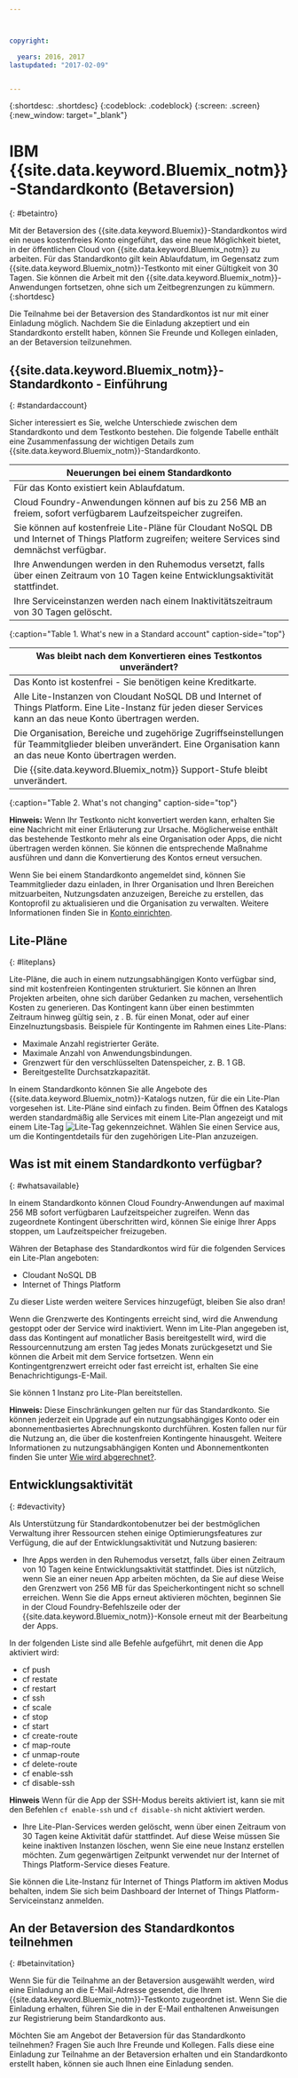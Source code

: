 ```yaml
---



copyright:

  years: 2016, 2017
lastupdated: "2017-02-09"


---
```


{:shortdesc: .shortdesc}
{:codeblock: .codeblock}
{:screen: .screen}
{:new_window: target="_blank"}

# IBM {{site.data.keyword.Bluemix_notm}}-Standardkonto (Betaversion) 
{: #betaintro}

Mit der Betaversion des {{site.data.keyword.Bluemix}}-Standardkontos wird ein neues kostenfreies Konto eingeführt, das eine neue Möglichkeit bietet, in der öffentlichen Cloud von {{site.data.keyword.Bluemix_notm}} zu arbeiten. Für das Standardkonto gilt kein Ablaufdatum, im Gegensatz zum {{site.data.keyword.Bluemix_notm}}-Testkonto mit einer Gültigkeit von 30 Tagen. Sie können die Arbeit mit den {{site.data.keyword.Bluemix_notm}}-Anwendungen fortsetzen, ohne sich um Zeitbegrenzungen zu kümmern. 
{:shortdesc}

Die Teilnahme bei der Betaversion des Standardkontos ist nur mit einer Einladung möglich. Nachdem Sie die Einladung akzeptiert und ein Standardkonto erstellt haben, können Sie Freunde und Kollegen einladen, an der Betaversion teilzunehmen.   

## {{site.data.keyword.Bluemix_notm}}-Standardkonto - Einführung
{: #standardaccount}

Sicher interessiert es Sie, welche Unterschiede zwischen dem Standardkonto und dem Testkonto bestehen. Die folgende Tabelle enthält eine Zusammenfassung der wichtigen Details zum {{site.data.keyword.Bluemix_notm}}-Standardkonto.  

|Neuerungen bei einem Standardkonto |    
|-----------------|
| Für das Konto existiert kein Ablaufdatum. |
| Cloud Foundry-Anwendungen können auf bis zu 256 MB an freiem, sofort verfügbarem Laufzeitspeicher zugreifen. |
| Sie können auf kostenfreie Lite-Pläne für Cloudant NoSQL DB und Internet of Things Platform zugreifen; weitere Services sind demnächst verfügbar. |
| Ihre Anwendungen werden in den Ruhemodus versetzt, falls über einen Zeitraum von 10 Tagen keine Entwicklungsaktivität stattfindet. |
| Ihre Serviceinstanzen werden nach einem Inaktivitätszeitraum von 30 Tagen gelöscht. |
{:caption="Table 1. What's new in a Standard account" caption-side="top"}

|Was bleibt nach dem Konvertieren eines Testkontos unverändert? | 
|-----------------|
|Das Konto ist kostenfrei - Sie benötigen keine Kreditkarte. |
|Alle Lite-Instanzen von Cloudant NoSQL DB und Internet of Things Platform. Eine Lite-Instanz für jeden dieser Services kann an das neue Konto übertragen werden. |
|Die Organisation, Bereiche und zugehörige Zugriffseinstellungen für Teammitglieder bleiben unverändert. Eine Organisation kann an das neue Konto übertragen werden. |
|Die {{site.data.keyword.Bluemix_notm}} Support-Stufe bleibt unverändert. |
{:caption="Table 2. What's not changing" caption-side="top"}

**Hinweis:** Wenn Ihr Testkonto nicht konvertiert werden kann, erhalten Sie eine Nachricht mit einer Erläuterung zur Ursache. Möglicherweise enthält das bestehende Testkonto mehr als eine Organisation oder Apps, die nicht übertragen werden können. Sie können die entsprechende Maßnahme ausführen und dann die Konvertierung des Kontos erneut versuchen.

Wenn Sie bei einem Standardkonto angemeldet sind, können Sie Teammitglieder dazu einladen, in Ihrer Organisation und Ihren Bereichen mitzuarbeiten, Nutzungsdaten anzuzeigen, Bereiche zu erstellen, das Kontoprofil zu aktualisieren und die Organisation zu verwalten. Weitere Informationen
finden Sie in [Konto einrichten](/docs/admin/adminpublic.html#account).

## Lite-Pläne
{: #liteplans}
   
Lite-Pläne, die auch in einem nutzungsabhängigen Konto verfügbar sind, sind mit kostenfreien Kontingenten strukturiert. Sie können an Ihren Projekten arbeiten, ohne sich darüber Gedanken zu machen, versehentlich Kosten zu generieren. Das Kontingent kann über einen bestimmten Zeitraum hinweg gültig sein, z . B. für einen Monat, oder auf einer Einzelnuztungsbasis. Beispiele für Kontingente im Rahmen eines Lite-Plans: 

<ul>
<li>Maximale Anzahl registrierter Geräte.</li>
<li>Maximale Anzahl von Anwendungsbindungen.</li>
<li>Grenzwert für den verschlüsselten Datenspeicher, z. B. 1 GB.</li>
<li>Bereitgestellte Durchsatzkapazität.</li>
</ul> 

In einem Standardkonto können Sie alle Angebote des {{site.data.keyword.Bluemix_notm}}-Katalogs nutzen, für die ein Lite-Plan vorgesehen ist. Lite-Pläne sind einfach zu finden. Beim Öffnen des Katalogs werden standardmäßig alle Services mit einem Lite-Plan angezeigt und mit einem Lite-Tag ![Lite-Tag](../icons/Lite.svg) gekennzeichnet. Wählen Sie einen Service aus, um die Kontingentdetails für den zugehörigen Lite-Plan anzuzeigen. 

## Was ist mit einem Standardkonto verfügbar?
{: #whatsavailable}

In einem Standardkonto können Cloud Foundry-Anwendungen auf maximal 256 MB sofort verfügbaren Laufzeitspeicher zugreifen. Wenn das zugeordnete Kontingent überschritten wird, können Sie einige Ihrer Apps stoppen, um Laufzeitspeicher freizugeben. 

Währen der Betaphase des Standardkontos wird für die folgenden Services ein Lite-Plan angeboten: 

<ul>
<li>Cloudant NoSQL DB</li>
<li>Internet of Things Platform</li>
</ul>

Zu dieser Liste werden weitere Services hinzugefügt, bleiben Sie also dran!

Wenn die Grenzwerte des Kontingents erreicht sind, wird die Anwendung gestoppt oder der Service wird inaktiviert. Wenn im Lite-Plan angegeben ist, dass das Kontingent auf monatlicher Basis bereitgestellt wird, wird die Ressourcennutzung am ersten Tag jedes Monats zurückgesetzt und Sie können die Arbeit mit dem Service fortsetzen. Wenn ein Kontingentgrenzwert erreicht oder fast erreicht ist, erhalten Sie eine Benachrichtigungs-E-Mail. 

Sie können 1 Instanz pro Lite-Plan bereitstellen.  

**Hinweis:** Diese Einschränkungen gelten nur für das Standardkonto. Sie können jederzeit ein Upgrade auf ein nutzungsabhängiges Konto oder ein abonnementbasiertes Abrechnungskonto durchführen. Kosten fallen nur für die Nutzung an, die über die kostenfreien Kontingente hinausgeht. Weitere Informationen zu nutzungsabhängigen Konten und Abonnementkonten finden Sie unter [Wie wird abgerechnet?](/docs/pricing/index.html#pay-accounts).

## Entwicklungsaktivität
{: #devactivity}

Als Unterstützung für Standardkontobenutzer bei der bestmöglichen Verwaltung ihrer Ressourcen stehen einige Optimierungsfeatures zur Verfügung, die auf der Entwicklungsaktivität und Nutzung basieren: 

 * Ihre Apps werden in den Ruhemodus versetzt, falls über einen Zeitraum von 10 Tagen keine Entwicklungsaktivität stattfindet. Dies ist nützlich, wenn Sie an einer neuen App arbeiten möchten, da Sie auf diese Weise den Grenzwert von 256 MB für das Speicherkontingent nicht so schnell erreichen. Wenn Sie die Apps erneut aktivieren möchten, beginnen Sie in der Cloud Foundry-Befehlszeile oder der {{site.data.keyword.Bluemix_notm}}-Konsole erneut mit der Bearbeitung der Apps. 
 
 In der folgenden Liste sind alle Befehle aufgeführt, mit denen die App aktiviert wird:
  * cf push
  * cf restate
  * cf restart
  * cf ssh
  * cf scale
  * cf stop
  * cf start
  * cf create-route
  * cf map-route
  * cf unmap-route
  * cf delete-route
  * cf enable-ssh
  * cf disable-ssh

 **Hinweis** Wenn für die App der SSH-Modus bereits aktiviert ist, kann sie mit den Befehlen `cf enable-ssh` und `cf disable-sh` nicht aktiviert werden. 

 * Ihre Lite-Plan-Services werden gelöscht, wenn über einen Zeitraum von 30 Tagen keine Aktivität dafür stattfindet. Auf diese Weise müssen Sie keine inaktiven Instanzen löschen, wenn Sie eine neue Instanz erstellen möchten. Zum gegenwärtigen Zeitpunkt verwendet nur der Internet of Things Platform-Service dieses Feature. 
 
 Sie können die Lite-Instanz für Internet of Things Platform im aktiven Modus behalten, indem Sie sich beim Dashboard der Internet of Things Platform-Serviceinstanz anmelden.
 
## An der Betaversion des Standardkontos teilnehmen
{: #betainvitation}

Wenn Sie für die Teilnahme an der Betaversion ausgewählt werden, wird eine Einladung an die E-Mail-Adresse gesendet, die Ihrem {{site.data.keyword.Bluemix_notm}}-Testkonto zugeordnet ist. Wenn Sie die Einladung erhalten, führen Sie die in der E-Mail enthaltenen Anweisungen zur Registrierung beim Standardkonto aus.  

Möchten Sie am Angebot der Betaversion für das Standardkonto teilnehmen? Fragen Sie auch Ihre Freunde und Kollegen. Falls diese eine Einladung zur Teilnahme an der Betaversion erhalten und ein Standardkonto erstellt haben, können sie auch Ihnen eine Einladung senden.  
